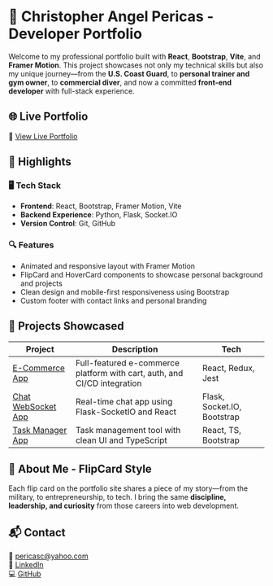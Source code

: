 # 💼 Christopher Angel Pericas - Developer Portfolio

Welcome to my professional portfolio built with **React**, **Bootstrap**, **Vite**, and **Framer Motion**. This project showcases not only my technical skills but also my unique journey—from the **U.S. Coast Guard**, to **personal trainer and gym owner**, to **commercial diver**, and now a committed **front-end developer** with full-stack experience.

## 🌐 Live Portfolio

🔗 [View Live Portfolio](https://pro-portfolio-cyan.vercel.app/) 
## 📌 Highlights

### 🖥 Tech Stack
- **Frontend**: React, Bootstrap, Framer Motion, Vite
- **Backend Experience**: Python, Flask, Socket.IO
- **Version Control**: Git, GitHub


### 🔍 Features
- Animated and responsive layout with Framer Motion
- FlipCard and HoverCard components to showcase personal background and projects
- Clean design and mobile-first responsiveness using Bootstrap
- Custom footer with contact links and personal branding

## 🚀 Projects Showcased

| Project | Description | Tech |
|--------|-------------|------|
| [E-Commerce App](https://github.com/CPericas/E-Commerce-App) | Full-featured e-commerce platform with cart, auth, and CI/CD integration | React, Redux, Jest |
| [Chat WebSocket App](https://github.com/CPericas/ChatWebsocket) | Real-time chat app using Flask-SocketIO and React | Flask, Socket.IO, Bootstrap |
| [Task Manager App](https://github.com/CPericas/Task-Management-TypeScript) | Task management tool with clean UI and TypeScript | React, TS, Bootstrap |

## 📸 About Me - FlipCard Style

Each flip card on the portfolio site shares a piece of my story—from the military, to entrepreneurship, to tech. I bring the same **discipline, leadership, and curiosity** from those careers into web development.

## 📬 Contact

📧 pericasc@yahoo.com  
💼 [LinkedIn](https://www.linkedin.com/in/christopher-pericas-a31765334/)  
💻 [GitHub](https://github.com/CPericas)
